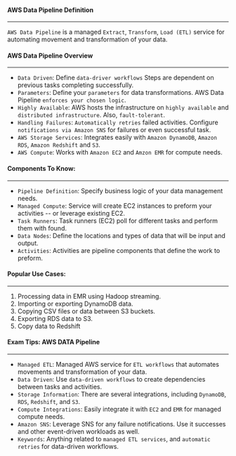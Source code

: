 #### AWS Data Pipeline Definition

___
`AWS Data Pipeline` is a managed `Extract`, `Transform`, `Load (ETL)` service for automating movement and transformation
of your data.

#### AWS  Data Pipeline Overview

___

* `Data Driven`: Define `data-driver workflows` Steps are dependent on previous tasks completing successfully.
* `Parameters`: Define your `parameters` for data transformations. AWS Data Pipeline `enforces your chosen logic`.
* `Highly Available`: AWS hosts the infrastructure on `highly available` and `distributed infrastructure`.
  Also, `fault-tolerant`.
* `Handling Failures`: `Automatically retries` failed activities. Configure `notifications via Amazon SNS` for failures
  or even successful task.
* `AWS Storage Services`: Integrates easily with `Amazon DynamoDB`, `Amazon RDS`, `Amazon Redshift` and `S3`.
* `AWS Compute`: Works with `Amazon EC2` and `Amzon EMR` for compute needs.

#### Components To Know:

___

* `Pipeline Definition`: Specify business logic of your data management needs.
* `Managed Compute`: Service will create EC2 instances to preform your activities -- or leverage existing EC2.
* `Task Runners`: Task runners (EC2) poll for different tasks and perform them with found.
* `Data Nodes`: Define the locations and types of data that will be input and output.
* `Activities`: Activities are pipeline components that define the work to preform.

#### Popular Use Cases:

___

1. Processing data in EMR using Hadoop streaming.
2. Importing or exporting DynamoDB data.
3. Copying CSV files or data between S3 buckets.
4. Exporting RDS data to S3.
5. Copy data to Redshift

#### Exam Tips: AWS DATA Pipeline

___

* `Managed ETL`: Managed AWS service for `ETL workflows` that automates movements and transformation of your data.
* `Data Driven`: Use `data-driven workflows` to create dependencies between tasks and activities.
* `Storage Information`: There are several integrations, including `DynamoDB`, `RDS`, `Redshift`, and `S3`.
* `Compute Integrations`: Easily integrate it with `EC2` and `EMR` for managed compute needs.
* `Amazon SNS`: Leverage SNS for any failure notifications. Use it successes and other event-driven workloads as well.
* `Keywords`: Anything related to `managed ETL services`, and `automatic retries` for data-driven workflows.